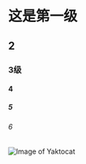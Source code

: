 # 这是第一级
## 2
### 3级
#### 4
##### 5
###### 6

![Image of Yaktocat](https://octodex.github.com/images/yaktocat.png)
